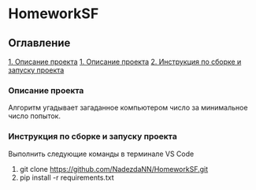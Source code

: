 # HomeworkSF

## Оглавление  
[1. Описание проекта](./README.md#Описание-проекта) 
[1. Описание проекта](./README.md#Описание-проекта)
[2. Инструкция по сборке и запуску проекта](./README.md#Инструкция-по-сборке-и-запуску-проекта)

### Описание проекта    
Алгоритм угадывает загаданное компьютером число за минимальное число попыток.

### Инструкция по сборке и запуску проекта
Выполнить следующие команды в терминале VS Code
1. git clone https://github.com/NadezdaNN/HomeworkSF.git
2. pip install -r requirements.txt
